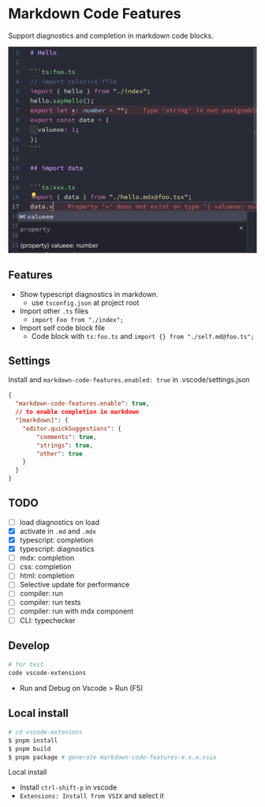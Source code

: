 # Markdown Code Features

Support diagnostics and completion in markdown code blocks.

![Alt text](https://raw.githubusercontent.com/mizchi/markdown-code-features/main/vscode-extension/demo.png)


## Features

- Show typescript diagnostics in markdown.
  - use `tsconfig.json` at project root
- Import other `.ts` files
  - `import Foo from "./index";`
- Import self code block file
  - Code block with `ts:foo.ts` and `import {} from "./self.md@foo.ts";`

## Settings

Install and `markdown-code-features.enabled: true` in .vscode/settings.json

```json
{
  "markdown-code-features.enable": true,
  // to enable completion in markdown
  "[markdown]": {
    "editor.quickSuggestions": {
        "comments": true,
        "strings": true,
        "other": true
    }
  }
}
```

## TODO

- [ ] load diagnostics on load
- [x] activate in `.md` and `.mdx`
- [x] typescript: completion
- [x] typescript: diagnostics
- [ ] mdx: completion
- [ ] css: completion
- [ ] html: completion
- [ ] Selective update for performance
- [ ] compiler: run
- [ ] compiler: run tests
- [ ] compiler: run with mdx component
- [ ] CLI: typechecker

## Develop

```bash
# for test
code vscode-extensions
```

- Run and Debug on Vscode > Run (F5)

## Local install

```bash
# cd vscode-extenions
$ pnpm install
$ pnpm build
$ pnpm package # generate markdown-code-features-x.x.x.vsix
```

Local install

- Install `ctrl-shift-p` in vscode
- `Extensions: Install from VSIX` and select it

